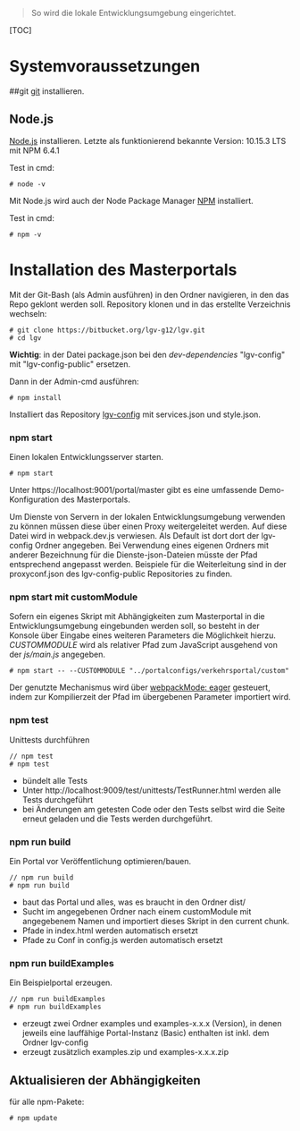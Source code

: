 >So wird die lokale Entwicklungsumgebung eingerichtet.

[TOC]

# Systemvoraussetzungen

##git
[git](http://git-scm.com/) installieren.

## Node.js
[Node.js](http://nodejs.org) installieren. Letzte als funktionierend bekannte Version: 10.15.3 LTS mit NPM 6.4.1

Test in cmd:

```
# node -v
```

Mit Node.js wird auch der Node Package Manager [NPM](http://npmjs.org) installiert.

Test in cmd:

```
# npm -v
```


# Installation des Masterportals
Mit der Git-Bash (als Admin ausführen) in den Ordner navigieren, in den das Repo geklont werden soll.
Repository klonen und in das erstellte Verzeichnis wechseln:
```
# git clone https://bitbucket.org/lgv-g12/lgv.git
# cd lgv
```

**Wichtig**: in der Datei package.json bei den *dev-dependencies* "lgv-config" mit "lgv-config-public" ersetzen.

Dann in der Admin-cmd ausführen:
```
# npm install
```


Installiert das Repository [lgv-config](https://bitbucket.org/lgv-g12/lgv-config) mit services.json und style.json.


### npm start
Einen lokalen Entwicklungsserver starten.

```
# npm start
```

Unter https://localhost:9001/portal/master gibt es eine umfassende Demo-Konfiguration des Masterportals.

Um Dienste von Servern in der lokalen Entwicklungsumgebung verwenden zu können müssen diese über einen Proxy weitergeleitet werden. Auf diese Datei wird in webpack.dev.js verwiesen. Als Default ist dort dort der lgv-config Ordner angegeben. Bei Verwendung eines eigenen Ordners mit anderer Bezeichnung für die Dienste-json-Dateien müsste der Pfad entsprechend angepasst werden. Beispiele für die Weiterleitung sind in der proxyconf.json des lgv-config-public Repositories zu finden.


### npm start mit customModule
Sofern ein eigenes Skript mit Abhängigkeiten zum Masterportal in die Entwicklungsumgebung eingebunden werden soll, so besteht in der Konsole über Eingabe eines weiteren Parameters die Möglichkeit hierzu. _CUSTOMMODULE_ wird als relativer Pfad zum JavaScript ausgehend von der _js/main.js_ angegeben.

```
# npm start -- --CUSTOMMODULE "../portalconfigs/verkehrsportal/custom"
```

Der genutzte Mechanismus wird über [webpackMode: eager](https://webpack.js.org/api/module-methods) gesteuert, indem zur Kompilierzeit der Pfad im übergebenen Parameter importiert wird.


### npm test
Unittests durchführen

```
// npm test
# npm test
```

- bündelt alle Tests
- Unter http://localhost:9009/test/unittests/TestRunner.html werden alle Tests durchgeführt
- bei Änderungen am getesten Code oder den Tests selbst wird die Seite erneut geladen und die Tests werden durchgeführt.


### npm run build
Ein Portal vor Veröffentlichung optimieren/bauen.

```
// npm run build
# npm run build
```

- baut das Portal und alles, was es braucht in den Ordner dist/
 - Sucht im angegebenen Ordner nach einem customModule mit angegebenem Namen und importiert dieses Skript in den current chunk.
- Pfade in index.html werden automatisch ersetzt
 - Pfade zu Conf in config.js werden automatisch ersetzt


### npm run buildExamples
Ein Beispielportal erzeugen.

```
// npm run buildExamples
# npm run buildExamples
```

- erzeugt zwei Ordner examples und examples-x.x.x (Version), in denen jeweils eine lauffähige Portal-Instanz (Basic) enthalten ist inkl. dem Ordner lgv-config
- erzeugt zusätzlich examples.zip und examples-x.x.x.zip


## Aktualisieren der Abhängigkeiten

für alle npm-Pakete:

```
# npm update
```
